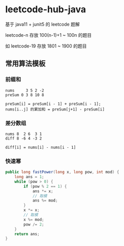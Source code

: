 # leetcode-hub-java

基于 java11 + junit5 的 leetcode 题解

leetcode-n 存放 100(n-1)+1 ~ 100n 的题目

如 leetcode-19 存放 1801 ~ 1900 的题目

## 常用算法模板

### 前缀和

```
nums     3 5 2 -2
preSum 0 3 8 10 8

preSum[i] = preSum[i - 1] + preSum[i - 1];
nums[i..j] 的累加和 = preSum[j+1] - preSum[i]
```

### 差分数组

```
nums 8  2 6  3 1
diff 8 -6 4 -3 2

diff[i] = nums[i] - nums[i - 1]
```

### 快速幂

```java
public long fastPower(long x, long pow, int mod) {
    long ans = 1;
    while (pow > 0) {
        if (pow % 2 == 1) {
            ans *= x;
            // 取模
            ans %= mod;
        }
        x *= x;
        // 取模
        x %= mod;
        pow /= 2;
    }
    return ans;
}
```